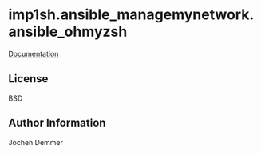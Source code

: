 imp1sh.ansible_managemynetwork.ansible_ohmyzsh
=========

[Documentation](https://wiki.junicast.de/en/junicast/docs/AnsibleManagemynetworkCollection/roleOhmyzsh)

License
-------

BSD

Author Information
------------------

Jochen Demmer
